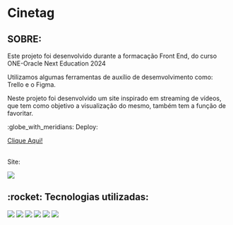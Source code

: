

 <h1>Cinetag</h1>

<h2>SOBRE: </h2>
<p>Este projeto foi desenvolvido durante a formacação Front End, do curso ONE-Oracle Next Education 2024</p>
<p>Utilizamos algumas ferramentas de auxílio de desemvolvimento como: Trello e o Figma. </p>
<p>Neste projeto foi desenvolvido um site inspirado em streaming de vídeos, que tem como objetivo a visualização do mesmo, também tem a função de favoritar.</p>
<p>:globe_with_meridians: Deploy:</p><a href="https://cinetag-delta-neon.vercel.app/" target="_blank">Clique Aqui!</a>

<div>
  <br>
  <p>Site:</p>
 <img  src="https://i.postimg.cc/Hx1kLKcR/Captura-de-tela-2024-09-12-094758.png">
</div>

<h2>:rocket: Tecnologias utilizadas:</h2>
<div align="left">
  <img src="https://i.postimg.cc/Wpgt5zdM/css-icon.png">
  <img src="https://i.postimg.cc/J0Dvh2t9/js-icon.png">
  <img src="https://i.postimg.cc/yYwM5sWc/211904-social-github-icon.png">
  <img src="https://i.postimg.cc/v852Bfmg/7564187-figma-logo-brand-icon.png">
  <img src="https://i.postimg.cc/85rV0cN8/node-icon.png">
  <img src="https://i.postimg.cc/vBX5CYzz/react-icon.png">
</div>

